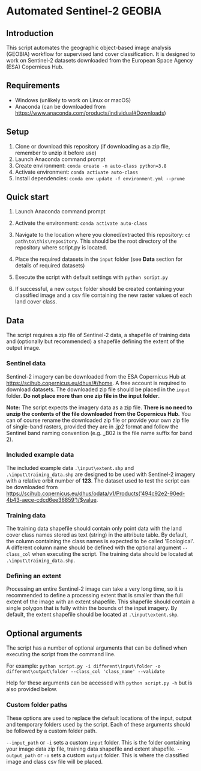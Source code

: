 # Automated Sentinel-2 GEOBIA
## Introduction
This script automates the geographic object-based image analysis (GEOBIA) workflow for supervised land cover classification. 
It is designed to work on Sentinel-2 datasets downloaded from the European Space Agency (ESA) Copernicus Hub.

## Requirements
  * Windows (unlikely to work on Linux or macOS)
  * Anaconda (can be downloaded from https://www.anaconda.com/products/individual#Downloads)

 ## Setup
 1. Clone or download this repository (if downloading as a zip file, remember to unzip it before use)
 2. Launch Anaconda command prompt
 3. Create environment: `conda create -n auto-class python=3.8`
 4. Activate environment: `conda activate auto-class`
 5. Install dependencies: `conda env update -f environment.yml --prune`

## Quick start
1. Launch Anaconda command prompt
2. Activate the environment: `conda activate auto-class`
3. Navigate to the location where you cloned/extracted this repository: `cd path\to\this\repository`.
This should be the root directory of the repository where script.py is located.
   
4. Place the required datasets in the `input` folder (see **Data** section for details of required datasets)
5. Execute the script with default settings with `python script.py`
6. If successful, a new `output` folder should be created containing your classified image and a csv file containing the
new raster values of each land cover class.

## Data
The script requires a zip file of Sentinel-2 data, a shapefile of training data and (optionally but recommended)
a shapefile defining the extent of the output image. 

### Sentinel data
Sentinel-2 imagery can be downloaded from the ESA Copernicus Hub at https://scihub.copernicus.eu/dhus/#/home. 
A free account is required to download datasets. The downloaded zip file should be placed in the `input` folder. 
**Do not place more than one zip file in the input folder**.

**Note:** The script expects the imagery data as a zip file. **There is no need to unzip the contents of the file downloaded from
the Copernicus Hub.** You can of course rename the downloaded zip file or provide your own zip file of single-band rasters,
provided they are in .jp2 format and follow the Sentinel band naming convention (e.g. _B02 is the file name suffix for band 2).

### Included example data
The included example data `.\input\extent.shp` and `.\input\training_data.shp` are designed to be used with 
Sentinel-2 imagery with a relative orbit number of **123**. 
The dataset used to test the script can be downloaded from 
https://scihub.copernicus.eu/dhus/odata/v1/Products('494c92e2-90ed-4b43-aece-cdcd6ee36859')/$value.

### Training data
The training data shapefile should contain only point data with the land cover class names stored as text (string) in the attribute table.
By default, the column containing the class names is expected to be called 'Ecological'. A different column name should be defined
with the optional argument `--class_col` when executing the script. The training data should be located at `.\input\training_data.shp`.

### Defining an extent
Processing an entire Sentinel-2 image can take a very long time, so it is recommended to define a processing extent
that is smaller than the full extent of the image with an extent shapefile. 
This shapefile should contain a single polygon that is fully within the bounds of the input imagery.
By default, the extent shapefile should be located at `.\input\extent.shp`.

## Optional arguments
The script has a number of optional arguments that can be defined when executing the script from the command line.

For example: `python script.py -i different\input\folder -o different\output\folder --class_col 'class_name' --validate`

Help for these arguments can be accessed with `python script.py -h` but is also provided below.

### Custom folder paths
These options are used to replace the default locations of the input, output and temporary folders used by the script.
Each of these arguments should be followed by a custom folder path.

`--input_path` or `-i` sets a custom `input` folder. This is the folder containing your image data zip file, 
training data shapefile and extent shapefile.
`--output_path` or `-o` sets a custom `output` folder. This is where the classified image and class csv file will be placed.


